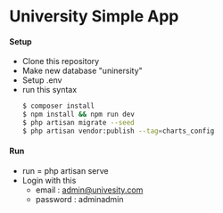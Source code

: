 # University Simple App

#### Setup

-   Clone this repository
-   Make new database "uninersity"
-   Setup .env
-   run this syntax
    ```sh
    $ composer install
    $ npm install && npm run dev
    $ php artisan migrate --seed
    $ php artisan vendor:publish --tag=charts_config
    ```

#### Run

-   run = php artisan serve
-   Login with this
    -   email : admin@univesity.com
    -   password : adminadmin

